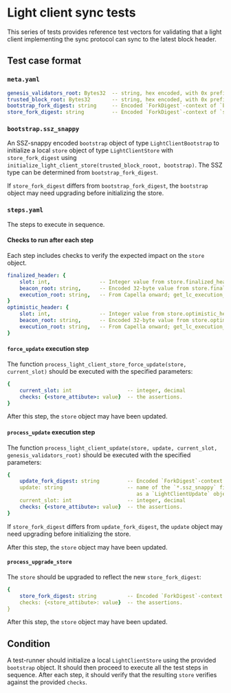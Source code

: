 # Light client sync tests

This series of tests provides reference test vectors for validating that a light client implementing the sync protocol can sync to the latest block header.

## Test case format

### `meta.yaml`

```yaml
genesis_validators_root: Bytes32  -- string, hex encoded, with 0x prefix
trusted_block_root: Bytes32       -- string, hex encoded, with 0x prefix
bootstrap_fork_digest: string     -- Encoded `ForkDigest`-context of `bootstrap`
store_fork_digest: string         -- Encoded `ForkDigest`-context of `store` object being tested
```

### `bootstrap.ssz_snappy`

An SSZ-snappy encoded `bootstrap` object of type `LightClientBootstrap` to initialize a local `store` object of type `LightClientStore` with `store_fork_digest` using `initialize_light_client_store(trusted_block_rooot, bootstrap)`. The SSZ type can be determined from `bootstrap_fork_digest`.

If `store_fork_digest` differs from `bootstrap_fork_digest`, the `bootstrap` object may need upgrading before initializing the store.

### `steps.yaml`

The steps to execute in sequence.

#### Checks to run after each step

Each step includes checks to verify the expected impact on the `store` object.

```yaml
finalized_header: {
    slot: int,                -- Integer value from store.finalized_header.beacon.slot
    beacon_root: string,      -- Encoded 32-byte value from store.finalized_header.beacon.hash_tree_root()
    execution_root: string,   -- From Capella onward; get_lc_execution_root(store.finalized_header)
}
optimistic_header: {
    slot: int,                -- Integer value from store.optimistic_header.beacon.slot
    beacon_root: string,      -- Encoded 32-byte value from store.optimistic_header.beacon.hash_tree_root()
    execution_root: string,   -- From Capella onward; get_lc_execution_root(store.optimistic_header)
}
```

#### `force_update` execution step

The function `process_light_client_store_force_update(store, current_slot)`
should be executed with the specified parameters:

```yaml
{
    current_slot: int                  -- integer, decimal
    checks: {<store_attibute>: value}  -- the assertions.
}
```

After this step, the `store` object may have been updated.

#### `process_update` execution step

The function `process_light_client_update(store, update, current_slot, genesis_validators_root)` should be executed with the specified parameters:

```yaml
{
    update_fork_digest: string         -- Encoded `ForkDigest`-context of `update`
    update: string                     -- name of the `*.ssz_snappy` file to load
                                          as a `LightClientUpdate` object
    current_slot: int                  -- integer, decimal
    checks: {<store_attibute>: value}  -- the assertions.
}
```

If `store_fork_digest` differs from `update_fork_digest`, the `update` object may need upgrading before initializing the store.

After this step, the `store` object may have been updated.

#### `process_upgrade_store`

The `store` should be upgraded to reflect the new `store_fork_digest`:

```yaml
{
    store_fork_digest: string          -- Encoded `ForkDigest`-context of `store`
    checks: {<store_attibute>: value}  -- the assertions.
}
```

After this step, the `store` object may have been updated.


## Condition

A test-runner should initialize a local `LightClientStore` using the provided `bootstrap` object. It should then proceed to execute all the test steps in sequence. After each step, it should verify that the resulting `store` verifies against the provided `checks`.
